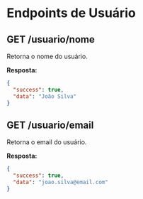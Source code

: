 # Endpoints de Usuário

## GET /usuario/nome

Retorna o nome do usuário.

**Resposta:**

```json
{
  "success": true,
  "data": "João Silva"
}
```

## GET /usuario/email

Retorna o email do usuário.

**Resposta:**

```json
{
  "success": true,
  "data": "joao.silva@email.com"
}
```
